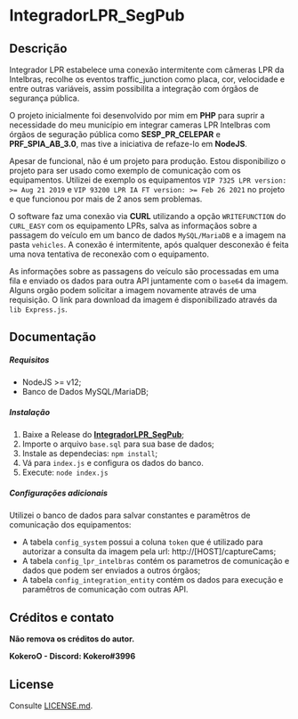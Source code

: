 

#  IntegradorLPR_SegPub

## Descrição

Integrador LPR estabelece uma conexão intermitente com câmeras LPR da Intelbras, recolhe os eventos traffic_junction como placa, cor, velocidade e entre outras variáveis, assim possibilita a integração com órgãos de segurança pública.

O projeto inicialmente foi desenvolvido por mim em **PHP** para suprir a necessidade do meu município em integrar cameras LPR Intelbras com órgãos de seguração pública como **SESP_PR_CELEPAR** e **PRF_SPIA_AB_3.0**, mas tive a iniciativa de refaze-lo em **NodeJS**. 

Apesar de funcional, não é um projeto para produção. Estou disponibilizo o projeto para ser usado como exemplo de comunicação com os equipamentos. Utilizei de exemplo os equipamentos `VIP 7325 LPR version: >= Aug 21 2019` e `VIP 93200 LPR IA FT version: >= Feb 26 2021` no projeto e que funcionou por mais de 2 anos sem problemas.

O software faz uma conexão via **CURL** utilizando a opção `WRITEFUNCTION` do `CURL_EASY` com os equipamento LPRs, salva as informaçãos sobre a passagem do veículo em um banco de dados `MySQL/MariaDB` e a imagem na pasta `vehicles`. A conexão é intermitente, após qualquer desconexão é feita uma nova tentativa de reconexão com o equipamento.

As informações sobre as passagens do veículo são processadas em uma fila e enviado os dados para outra API juntamente com o `base64` da imagem. Alguns orgão podem solicitar a imagem novamente através de uma requisição. O link para download da imagem é disponibilizado através da `lib Express.js`.

## Documentação

##### **Requisitos**

- NodeJS >= v12;
- Banco de Dados MySQL/MariaDB;

##### **Instalação**

1. Baixe a Release do [**IntegradorLPR_SegPub**](https://github.com/KokeroO/IntegradorLPR_SegPub/releases);
2. Importe o arquivo `base.sql` para sua base de dados;
3. Instale as dependecias: `npm install`;
4. Vá para `index.js` e configura os dados do banco.
5. Execute: `node index.js`

##### **Configurações adicionais**

Utilizei o banco de dados para salvar constantes e paramêtros de comunicação dos equipamentos:
- A tabela `config_system` possui a coluna `token` que é utilizado para autorizar a consulta da imagem pela url: http://[HOST]/captureCams;
- A tabela `config_lpr_intelbras` contém os parametros de comunicação e dados que podem ser enviados a outros órgãos;
- A tabela `config_integration_entity` contém os dados para execução e paramêtros de comunicação com outras API.

## Créditos e contato
**Não remova os créditos do autor.**

**KokeroO - Discord: Kokero#3996**

## License

Consulte [LICENSE.md](./LICENSE.md).